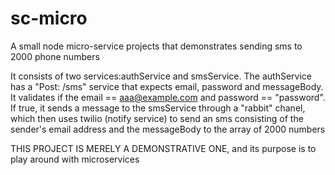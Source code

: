 # sc-micro
A small node micro-service projects that demonstrates sending sms to 2000 phone numbers

It consists of two services:authService and smsService. The authService has a "Post: /sms" service that expects email, password and messageBody.
It validates if the email == aaa@example.com and password == "password". If true, it sends a message to the smsService through a "rabbit" chanel,
which then uses twilio (notify service) to send an sms consisting of the sender's email address and the messageBody to the array of 2000 numbers

THIS PROJECT IS MERELY A DEMONSTRATIVE ONE, and its purpose is to play around with microservices
